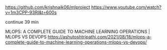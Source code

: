 https://github.com/krishnaik06/mlproject
https://www.youtube.com/watch?v=1m3CPP-93RI&t=600s

continue 39 min


MLOPS: A COMPLETE GUIDE TO MACHINE LEARNING OPERATIONS | MLOPS VS DEVOPS
https://ashutoshtripathi.com/2021/08/18/mlops-a-complete-guide-to-machine-learning-operations-mlops-vs-devops/



